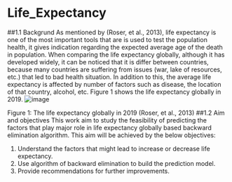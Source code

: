 # Life_Expectancy
##1.1 Backgrund
As mentioned by (Roser, et al., 2013), life expectancy is one of the most important tools that are is used to test the population health, it gives indication regarding the expected average age of the death in population. When comparing the life expectancy globally, although it has developed widely, it can be noticed that it is differ between countries, because many countries are suffering from issues (war, lake of resources, etc.) that led to bad health situation. In addition to this, the average life expectancy is affected by number of factors such as disease, the location of that country, alcohol, etc. Figure 1 shows the life expectancy globally in 2019.
 ![image](https://user-images.githubusercontent.com/113424173/215297290-4ce9325a-8c05-412b-8ba8-938443b6c6d8.png)

Figure 1: The life expectancy globally in 2019 (Roser, et al., 2013)
##1.2 Aim and objectives
This work aim to study the feasibility of predicting the factors that play major role in life expectancy globally based backward elimination algorithm. This aim will be achieved by the below objectives:
1.	Understand the factors that might lead to increase or decrease life expectancy. 
2.	Use algorithm of backward elimination to build the prediction model.
3.	Provide recommendations for further improvements.
